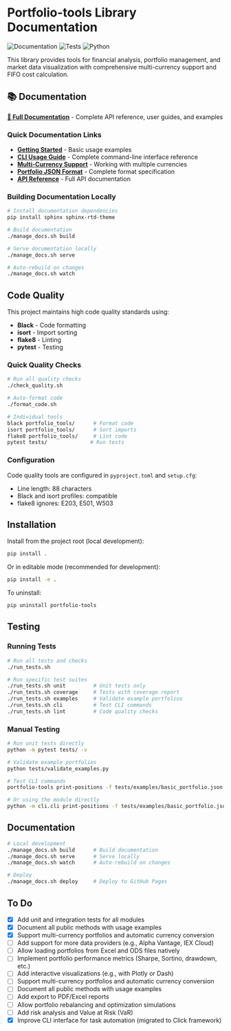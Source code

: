 # Portfolio-tools Library Documentation

![Documentation](https://img.shields.io/badge/docs-sphinx-brightgreen.svg)
![Tests](https://github.com/ggenzone/portfolio-tools/workflows/Tests%20and%20Quality%20Checks/badge.svg)
![Python](https://img.shields.io/badge/python-3.8%2B-blue.svg)

This library provides tools for financial analysis, portfolio management, and market data visualization with comprehensive multi-currency support and FIFO cost calculation.

## 📚 Documentation

**[📖 Full Documentation](https://ggenzone.github.io/portfolio-tools/)** - Complete API reference, user guides, and examples

### Quick Documentation Links

- **[Getting Started](https://ggenzone.github.io/portfolio-tools/examples/basic_usage.html)** - Basic usage examples
- **[CLI Usage Guide](https://ggenzone.github.io/portfolio-tools/examples/cli_usage.html)** - Complete command-line interface reference
- **[Multi-Currency Support](https://ggenzone.github.io/portfolio-tools/examples/multi_currency.html)** - Working with multiple currencies
- **[Portfolio JSON Format](https://ggenzone.github.io/portfolio-tools/user_guide/portfolio_format.html)** - Complete format specification
- **[API Reference](https://ggenzone.github.io/portfolio-tools/api/modules.html)** - Full API documentation

### Building Documentation Locally

```bash
# Install documentation dependencies
pip install sphinx sphinx-rtd-theme

# Build documentation
./manage_docs.sh build

# Serve documentation locally
./manage_docs.sh serve

# Auto-rebuild on changes
./manage_docs.sh watch
```

## Code Quality

This project maintains high code quality standards using:

- **Black** - Code formatting
- **isort** - Import sorting  
- **flake8** - Linting
- **pytest** - Testing

### Quick Quality Checks

```bash
# Run all quality checks
./check_quality.sh

# Auto-format code
./format_code.sh

# Individual tools
black portfolio_tools/      # Format code
isort portfolio_tools/      # Sort imports
flake8 portfolio_tools/     # Lint code
pytest tests/              # Run tests
```

### Configuration

Code quality tools are configured in `pyproject.toml` and `setup.cfg`:
- Line length: 88 characters
- Black and isort profiles: compatible
- flake8 ignores: E203, E501, W503

## Installation

Install from the project root (local development):

```bash
pip install .
```
Or in editable mode (recommended for development):
```bash
pip install -e .
```

To uninstall:
```bash
pip uninstall portfolio-tools
```

## Testing

### Running Tests

```bash
# Run all tests and checks
./run_tests.sh

# Run specific test suites
./run_tests.sh unit         # Unit tests only
./run_tests.sh coverage     # Tests with coverage report
./run_tests.sh examples     # Validate example portfolios
./run_tests.sh cli          # Test CLI commands
./run_tests.sh lint         # Code quality checks
```

### Manual Testing

```bash
# Run unit tests directly
python -m pytest tests/ -v

# Validate example portfolios
python tests/validate_examples.py

# Test CLI commands
portfolio-tools print-positions -f tests/examples/basic_portfolio.json

# Or using the module directly
python -m cli.cli print-positions -f tests/examples/basic_portfolio.json
```

## Documentation

```bash
# Local development
./manage_docs.sh build      # Build documentation
./manage_docs.sh serve      # Serve locally
./manage_docs.sh watch      # Auto-rebuild on changes

# Deploy
./manage_docs.sh deploy     # Deploy to GitHub Pages
```

## To Do

- [x] Add unit and integration tests for all modules
- [x] Document all public methods with usage examples
- [x] Support multi-currency portfolios and automatic currency conversion
- [ ] Add support for more data providers (e.g., Alpha Vantage, IEX Cloud)
- [ ] Allow loading portfolios from Excel and ODS files natively
- [ ] Implement portfolio performance metrics (Sharpe, Sortino, drawdown, etc.)
- [ ] Add interactive visualizations (e.g., with Plotly or Dash)
- [ ] Support multi-currency portfolios and automatic currency conversion
- [ ] Document all public methods with usage examples
- [ ] Add export to PDF/Excel reports
- [ ] Allow portfolio rebalancing and optimization simulations
- [ ] Add risk analysis and Value at Risk (VaR)
- [x] Improve CLI interface for task automation (migrated to Click framework)
